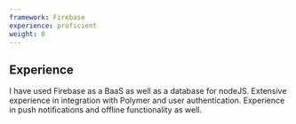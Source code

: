 ```yaml
---
framework: Firebase
experience: proficient
weight: 0
---
```


## Experience
I have used Firebase as a BaaS as well as a database for nodeJS. Extensive experience in integration with Polymer and user authentication. Experience in push notifications and offline functionality as well.
